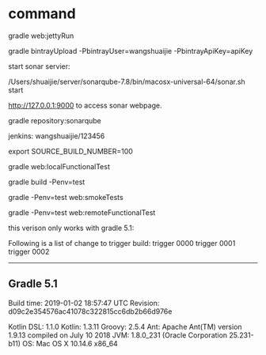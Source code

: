 
# command
gradle web:jettyRun

gradle bintrayUpload -PbintrayUser=wangshuaijie -PbintrayApiKey=apiKey


start sonar servier:

/Users/shuaijie/server/sonarqube-7.8/bin/macosx-universal-64/sonar.sh start

http://127.0.0.1:9000 to access sonar webpage.

gradle repository:sonarqube

jenkins:
wangshuaijie/123456

export SOURCE_BUILD_NUMBER=100

gradle web:localFunctionalTest


gradle build -Penv=test

gradle -Penv=test web:smokeTests

gradle -Penv=test web:remoteFunctionalTest

this verison only works with gradle 5.1:


Following is a list of change to trigger build:
trigger 0000
trigger 0001
trigger 0002

------------------------------------------------------------
Gradle 5.1
------------------------------------------------------------

Build time:   2019-01-02 18:57:47 UTC
Revision:     d09c2e354576ac41078c322815cc6db2b66d976e

Kotlin DSL:   1.1.0
Kotlin:       1.3.11
Groovy:       2.5.4
Ant:          Apache Ant(TM) version 1.9.13 compiled on July 10 2018
JVM:          1.8.0_231 (Oracle Corporation 25.231-b11)
OS:           Mac OS X 10.14.6 x86_64
